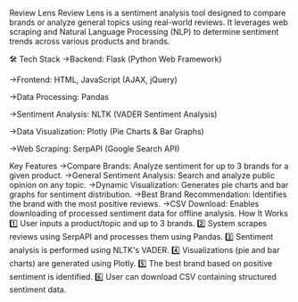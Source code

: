 
Review Lens
Review Lens is a sentiment analysis tool designed to compare brands or analyze general topics using real-world reviews. It leverages web scraping and Natural Language Processing (NLP) to determine sentiment trends across various products and brands.

🛠 Tech Stack
->Backend: Flask (Python Web Framework)

->Frontend: HTML, JavaScript (AJAX, jQuery)

->Data Processing: Pandas

->Sentiment Analysis: NLTK (VADER Sentiment Analysis)

->Data Visualization: Plotly (Pie Charts & Bar Graphs)

->Web Scraping: SerpAPI (Google Search API)

 Key Features
 ->Compare Brands: Analyze sentiment for up to 3 brands for a given product.
 ->General Sentiment Analysis: Search and analyze public opinion on any topic.
 ->Dynamic Visualization: Generates pie charts and bar graphs for sentiment distribution.
 ->Best Brand Recommendation: Identifies the brand with the most positive reviews.
 ->CSV Download: Enables downloading of processed sentiment data for offline analysis.
How It Works
1️⃣ User inputs a product/topic and up to 3 brands.
2️⃣ System scrapes reviews using SerpAPI and processes them using Pandas.
3️⃣ Sentiment analysis is performed using NLTK's VADER.
4️⃣ Visualizations (pie and bar charts) are generated using Plotly.
5️⃣ The best brand based on positive sentiment is identified.
6️⃣ User can download CSV containing structured sentiment data.

